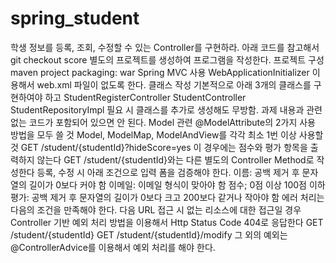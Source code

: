 # spring_student
학생 정보를 등록, 조회, 수정할 수 있는 Controller를 구현하라.
아래 코드를 참고해서
git checkout score
별도의 프로젝트를 생성하여 프로그램을 작성한다.
프로젝트 구성
maven project
packaging: war
Spring MVC 사용
WebApplicationInitializer 이용해서 web.xml 파일이 없도록 한다.
클래스 작성
기본적으로 아래 3개의 클래스를 구현하여야 하고
StudentRegisterController
StudentController
StudentRepositoryImpl
필요 시 클래스를 추가로 생성해도 무방함.
과제 내용과 관련없는 코드가 포함되어 있으면 안 된다.
Model 관련
@ModelAttribute의 2가지 사용 방법을 모두 쓸 것
Model, ModelMap, ModelAndView를 각각 최소 1번 이상 사용할 것
GET /student/{studentId}?hideScore=yes
이 경우에는 점수와 평가 항목을 출력하지 않는다
GET /student/{studentId}와는 다른 별도의 Controller Method로 작성한다
등록, 수정 시 아래 조건으로 입력 폼을 검증해야 한다.
이름: 공백 제거 후 문자열의 길이가 0보다 커야 함
이메일: 이메일 형식이 맞아야 함
점수; 0점 이상 100점 이하
평가: 공백 제거 후 문자열의 길이가 0보다 크고 200보다 같거나 작아야 함
에러 처리는 다음의 조건을 만족해야 한다.
다음 URL 접근 시 없는 리소스에 대한 접근일 경우 Controller 기반 예외 처리 방법을 이용해서 Http Status Code 404로 응답한다
GET /student/{studentId}
GET /student/{studentId}/modify
그 외의 예외는 @ControllerAdvice를 이용해서 예외 처리를 해야 한다.
